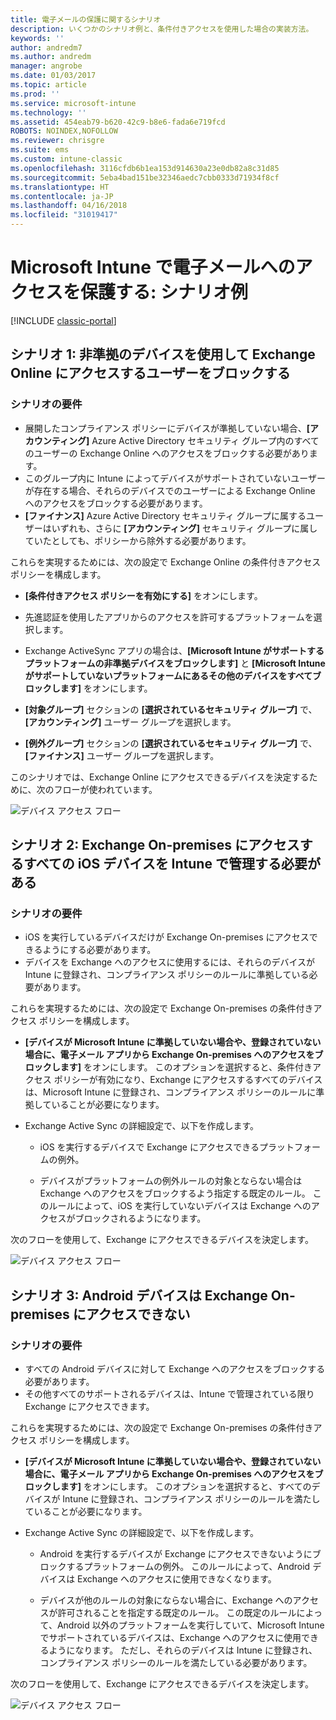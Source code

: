 ```yaml
---
title: 電子メールの保護に関するシナリオ
description: いくつかのシナリオ例と、条件付きアクセスを使用した場合の実装方法。
keywords: ''
author: andredm7
ms.author: andredm
manager: angrobe
ms.date: 01/03/2017
ms.topic: article
ms.prod: ''
ms.service: microsoft-intune
ms.technology: ''
ms.assetid: 454eab79-b620-42c9-b8e6-fada6e719fcd
ROBOTS: NOINDEX,NOFOLLOW
ms.reviewer: chrisgre
ms.suite: ems
ms.custom: intune-classic
ms.openlocfilehash: 3116cfdb6b1ea153d914630a23e0db82a8c31d85
ms.sourcegitcommit: 5eba4bad151be32346aedc7cbb0333d71934f8cf
ms.translationtype: HT
ms.contentlocale: ja-JP
ms.lasthandoff: 04/16/2018
ms.locfileid: "31019417"
---
```

# <a name="protect-access-to-email-with-microsoft-intune-example-scenarios"></a>Microsoft Intune で電子メールへのアクセスを保護する: シナリオ例

[!INCLUDE [classic-portal](../includes/classic-portal.md)]

## <a name="scenario-1-block-users-from-using-noncompliant-devices-to-access-exchange-online"></a>シナリオ 1: 非準拠のデバイスを使用して Exchange Online にアクセスするユーザーをブロックする
### <a name="scenario-requirements"></a>シナリオの要件
- 展開したコンプライアンス ポリシーにデバイスが準拠していない場合、**[アカウンティング]** Azure Active Directory セキュリティ グループ内のすべてのユーザーの Exchange Online へのアクセスをブロックする必要があります。
- このグループ内に Intune によってデバイスがサポートされていないユーザーが存在する場合、それらのデバイスでのユーザーによる Exchange Online へのアクセスをブロックする必要があります。
- **[ファイナンス]** Azure Active Directory セキュリティ グループに属するユーザーはいずれも、さらに **[アカウンティング]** セキュリティ グループに属していたとしても、ポリシーから除外する必要があります。

これらを実現するためには、次の設定で Exchange Online の条件付きアクセス ポリシーを構成します。

- **[条件付きアクセス ポリシーを有効にする]** をオンにします。

- 先進認証を使用したアプリからのアクセスを許可するプラットフォームを選択します。
- Exchange ActiveSync アプリの場合は、**[Microsoft Intune がサポートするプラットフォームの非準拠デバイスをブロックします]** と **[Microsoft Intune がサポートしていないプラットフォームにあるその他のデバイスをすべてブロックします]** をオンにします。
-   **[対象グループ]** セクションの **[選択されているセキュリティ グループ]** で、**[アカウンティング]** ユーザー グループを選択します。

-   **[例外グループ]** セクションの **[選択されているセキュリティ グループ]** で、**[ファイナンス]** ユーザー グループを選択します。


このシナリオでは、Exchange Online にアクセスできるデバイスを決定するために、次のフローが使われています。

![デバイス アクセス フロー](./media/ConditionalAccess8-5.png)

## <a name="scenario-2-all-ios-devices-that-access-exchange-on-premises-must-be-managed-by-intune"></a>シナリオ 2: Exchange On-premises にアクセスするすべての iOS デバイスを Intune で管理する必要がある
### <a name="scenario-requirements"></a>シナリオの要件
- iOS を実行しているデバイスだけが Exchange On-premises にアクセスできるようにする必要があります。
- デバイスを Exchange へのアクセスに使用するには、それらのデバイスが Intune に登録され、コンプライアンス ポリシーのルールに準拠している必要があります。

これらを実現するためには、次の設定で Exchange On-premises の条件付きアクセス ポリシーを構成します。

- **[デバイスが Microsoft Intune に準拠していない場合や、登録されていない場合に、電子メール アプリから Exchange On-premises へのアクセスをブロックします]** をオンにします。 このオプションを選択すると、条件付きアクセス ポリシーが有効になり、Exchange にアクセスするすべてのデバイスは、Microsoft Intune に登録され、コンプライアンス ポリシーのルールに準拠していることが必要になります。

- Exchange Active Sync の詳細設定で、以下を作成します。

  -   iOS を実行するデバイスで Exchange にアクセスできるプラットフォームの例外。   

  -   デバイスがプラットフォームの例外ルールの対象とならない場合は Exchange へのアクセスをブロックするよう指定する既定のルール。 このルールによって、iOS を実行していないデバイスは Exchange へのアクセスがブロックされるようになります。

次のフローを使用して、Exchange にアクセスできるデバイスを決定します。

![デバイス アクセス フロー](./media/ConditionalAccess8-3.png)

## <a name="scenario-3-no-android-devices-can-access-exchange-on-premises"></a>シナリオ 3: Android デバイスは Exchange On-premises にアクセスできない
### <a name="scenario-requirements"></a>シナリオの要件
- すべての Android デバイスに対して Exchange へのアクセスをブロックする必要があります。
- その他すべてのサポートされるデバイスは、Intune で管理されている限り Exchange にアクセスできます。

これらを実現するためには、次の設定で Exchange On-premises の条件付きアクセス ポリシーを構成します。

-   **[デバイスが Microsoft Intune に準拠していない場合や、登録されていない場合に、電子メール アプリから Exchange On-premises へのアクセスをブロックします]** をオンにします。 このオプションを選択すると、すべてのデバイスが Intune に登録され、コンプライアンス ポリシーのルールを満たしていることが必要になります。

- Exchange Active Sync の詳細設定で、以下を作成します。
  -   Android を実行するデバイスが Exchange にアクセスできないようにブロックするプラットフォームの例外。 このルールによって、Android デバイスは Exchange へのアクセスに使用できなくなります。

  -   デバイスが他のルールの対象にならない場合に、Exchange へのアクセスが許可されることを指定する既定のルール。 この既定のルールによって、Android 以外のプラットフォームを実行していて、Microsoft Intune でサポートされているデバイスは、Exchange へのアクセスに使用できるようになります。 ただし、それらのデバイスは Intune に登録され、コンプライアンス ポリシーのルールを満たしている必要があります。

次のフローを使用して、Exchange にアクセスできるデバイスを決定します。

![デバイス アクセス フロー](./media/ConditionalAccess8-4.png)
